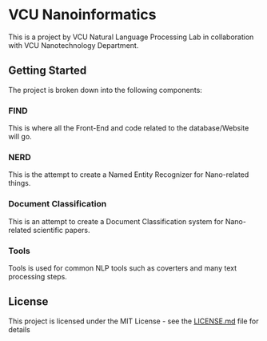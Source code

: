 # VCU Nanoinformatics 

This is a project by VCU Natural Language Processing Lab in collaboration with VCU Nanotechnology Department.

## Getting Started

The project is broken down into the following components:

### FIND 

This is where all the Front-End and code related to the database/Website will go.

### NERD 

This is the attempt to create a Named Entity Recognizer for Nano-related things.

### Document Classification

This is an attempt to create a Document Classification system for Nano-related scientific papers.

### Tools

Tools is used for common NLP tools such as coverters and many text processing steps.

## License

This project is licensed under the MIT License - see the [LICENSE.md](LICENSE.md) file for details


